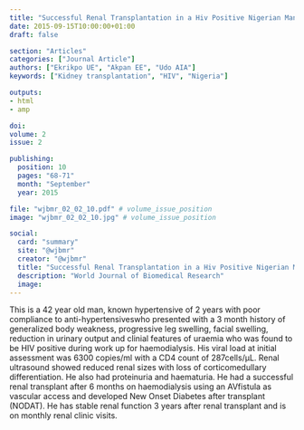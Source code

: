 ```yaml
---
title: "Successful Renal Transplantation in a Hiv Positive Nigerian Man: A Case Report"
date: 2015-09-15T10:00:00+01:00
draft: false

section: "Articles"
categories: ["Journal Article"]
authors: ["Ekrikpo UE", "Akpan EE", "Udo AIA"]
keywords: ["Kidney transplantation", "HIV", "Nigeria"]

outputs: 
- html
- amp

doi:
volume: 2
issue: 2

publishing:
  position: 10
  pages: "68-71"
  month: "September"
  year: 2015

file: "wjbmr_02_02_10.pdf" # volume_issue_position
image: "wjbmr_02_02_10.jpg" # volume_issue_position

social:
  card: "summary"
  site: "@wjbmr"
  creator: "@wjbmr"
  title: "Successful Renal Transplantation in a Hiv Positive Nigerian Man: A Case Report"
  description: "World Journal of Biomedical Research"
  image:
---
```

This is a 42 year old man, known hypertensive of 2 years with poor compliance to anti-hypertensiveswho presented with a 3 month history of generalized body weakness, progressive leg swelling, facial swelling, reduction in urinary output and clinial features of uraemia who was found to be HIV positive during work up for haemodialysis. His viral load at initial assessment was 6300 copies/ml with a CD4 count of 287cells/µL. Renal ultrasound showed reduced renal sizes with loss of corticomedullary differentiation. He also had proteinuria and haematuria. He had a successful renal transplant after 6 months on haemodialysis using an AVfistula as vascular access and developed New Onset Diabetes after transplant (NODAT). He has stable renal function 3 years after renal transplant and is on monthly renal clinic visits.
